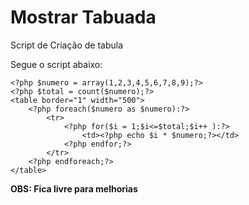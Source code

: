 <h1>Mostrar Tabuada</h1>
<p>Script de Criação de tabula</p>
<p>Segue o script abaixo:</p>

	<?php $numero = array(1,2,3,4,5,6,7,8,9);?>
	<?php $total = count($numero);?>
	<table border="1" width="500">
		<?php foreach($numero as $numero):?>
			<tr>
				<?php for($i = 1;$i<=$total;$i++ ):?>
					<td><?php echo $i * $numero;?></td>
				<?php endfor;?>
			</tr>
		<?php endforeach;?>
	</table>

<p><strong>OBS: Fica livre para melhorias</strong></p>